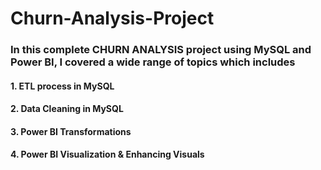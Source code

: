 # Churn-Analysis-Project
### In this complete CHURN ANALYSIS project using MySQL and Power BI, I covered a wide range of topics which includes
#### 1. ETL process in MySQL
#### 2. Data Cleaning in MySQL
#### 3. Power BI Transformations
#### 4. Power BI Visualization & Enhancing Visuals

